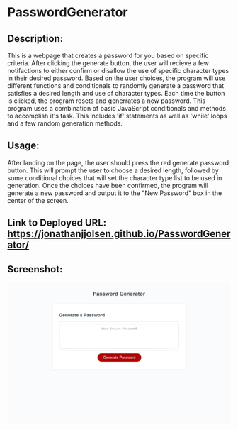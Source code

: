 # PasswordGenerator

## Description:
This is a webpage that creates a password for you based on specific criteria. After clicking the generate button, the user will recieve a few notifactions to either confirm or disallow the use of specific character types in their desired password. Based on the user choices, the program will use different functions and conditionals to randomly generate a password that satisfies a desired length and use of character types. Each time the button is clicked, the program resets and generrates a new password. This program uses a combination of basic JavaScript conditionals and methods to accomplish it's task. This includes 'if' statements as well as 'while' loops and a few random generation methods.

## Usage:
After landing on the page, the user should press the red generate password button. This will prompt the user to choose a desired length, followed by some conditional choices that will set the character type list to be used in generation. Once the choices have been confirmed, the program will generate a new password and output it to the "New Password" box in the center of the screen.

## Link to Deployed URL: https://jonathanjjolsen.github.io/PasswordGenerator/

## Screenshot:
![Password Generator](Assets\Screenshot.jpg)
